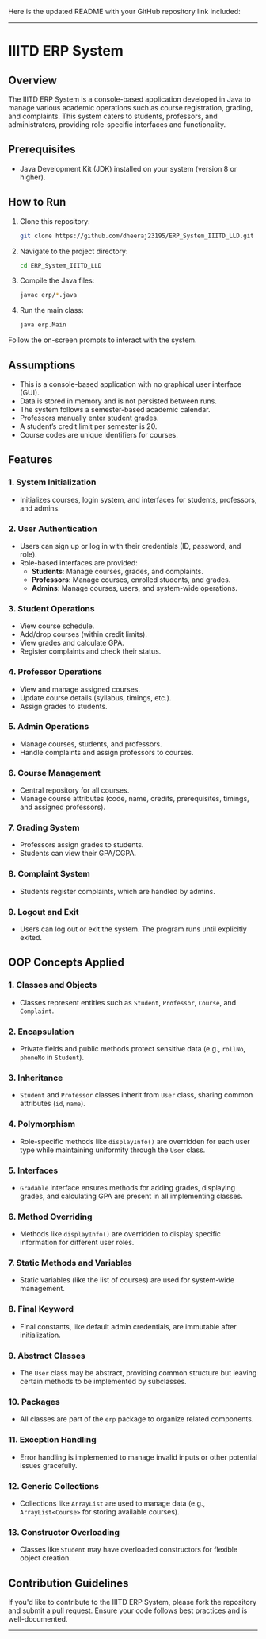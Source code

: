 Here is the updated README with your GitHub repository link included:

---

# IIITD ERP System

## Overview

The IIITD ERP System is a console-based application developed in Java to manage various academic operations such as course registration, grading, and complaints. This system caters to students, professors, and administrators, providing role-specific interfaces and functionality.

## Prerequisites

- Java Development Kit (JDK) installed on your system (version 8 or higher).

## How to Run

1. Clone this repository:
   ```bash
   git clone https://github.com/dheeraj23195/ERP_System_IIITD_LLD.git
   ```
2. Navigate to the project directory:
   ```bash
   cd ERP_System_IIITD_LLD
   ```
3. Compile the Java files:
   ```bash
   javac erp/*.java
   ```
4. Run the main class:
   ```bash
   java erp.Main
   ```

Follow the on-screen prompts to interact with the system.

## Assumptions

- This is a console-based application with no graphical user interface (GUI).
- Data is stored in memory and is not persisted between runs.
- The system follows a semester-based academic calendar.
- Professors manually enter student grades.
- A student’s credit limit per semester is 20.
- Course codes are unique identifiers for courses.

## Features

### 1. **System Initialization**
   - Initializes courses, login system, and interfaces for students, professors, and admins.

### 2. **User Authentication**
   - Users can sign up or log in with their credentials (ID, password, and role).
   - Role-based interfaces are provided:
     - **Students**: Manage courses, grades, and complaints.
     - **Professors**: Manage courses, enrolled students, and grades.
     - **Admins**: Manage courses, users, and system-wide operations.

### 3. **Student Operations**
   - View course schedule.
   - Add/drop courses (within credit limits).
   - View grades and calculate GPA.
   - Register complaints and check their status.

### 4. **Professor Operations**
   - View and manage assigned courses.
   - Update course details (syllabus, timings, etc.).
   - Assign grades to students.

### 5. **Admin Operations**
   - Manage courses, students, and professors.
   - Handle complaints and assign professors to courses.

### 6. **Course Management**
   - Central repository for all courses.
   - Manage course attributes (code, name, credits, prerequisites, timings, and assigned professors).

### 7. **Grading System**
   - Professors assign grades to students.
   - Students can view their GPA/CGPA.

### 8. **Complaint System**
   - Students register complaints, which are handled by admins.

### 9. **Logout and Exit**
   - Users can log out or exit the system. The program runs until explicitly exited.

## OOP Concepts Applied

### 1. **Classes and Objects**
   - Classes represent entities such as `Student`, `Professor`, `Course`, and `Complaint`.

### 2. **Encapsulation**
   - Private fields and public methods protect sensitive data (e.g., `rollNo`, `phoneNo` in `Student`).

### 3. **Inheritance**
   - `Student` and `Professor` classes inherit from `User` class, sharing common attributes (`id`, `name`).

### 4. **Polymorphism**
   - Role-specific methods like `displayInfo()` are overridden for each user type while maintaining uniformity through the `User` class.

### 5. **Interfaces**
   - `Gradable` interface ensures methods for adding grades, displaying grades, and calculating GPA are present in all implementing classes.

### 6. **Method Overriding**
   - Methods like `displayInfo()` are overridden to display specific information for different user roles.

### 7. **Static Methods and Variables**
   - Static variables (like the list of courses) are used for system-wide management.

### 8. **Final Keyword**
   - Final constants, like default admin credentials, are immutable after initialization.

### 9. **Abstract Classes**
   - The `User` class may be abstract, providing common structure but leaving certain methods to be implemented by subclasses.

### 10. **Packages**
   - All classes are part of the `erp` package to organize related components.

### 11. **Exception Handling**
   - Error handling is implemented to manage invalid inputs or other potential issues gracefully.

### 12. **Generic Collections**
   - Collections like `ArrayList` are used to manage data (e.g., `ArrayList<Course>` for storing available courses).

### 13. **Constructor Overloading**
   - Classes like `Student` may have overloaded constructors for flexible object creation.

## Contribution Guidelines

If you'd like to contribute to the IIITD ERP System, please fork the repository and submit a pull request. Ensure your code follows best practices and is well-documented.

---


